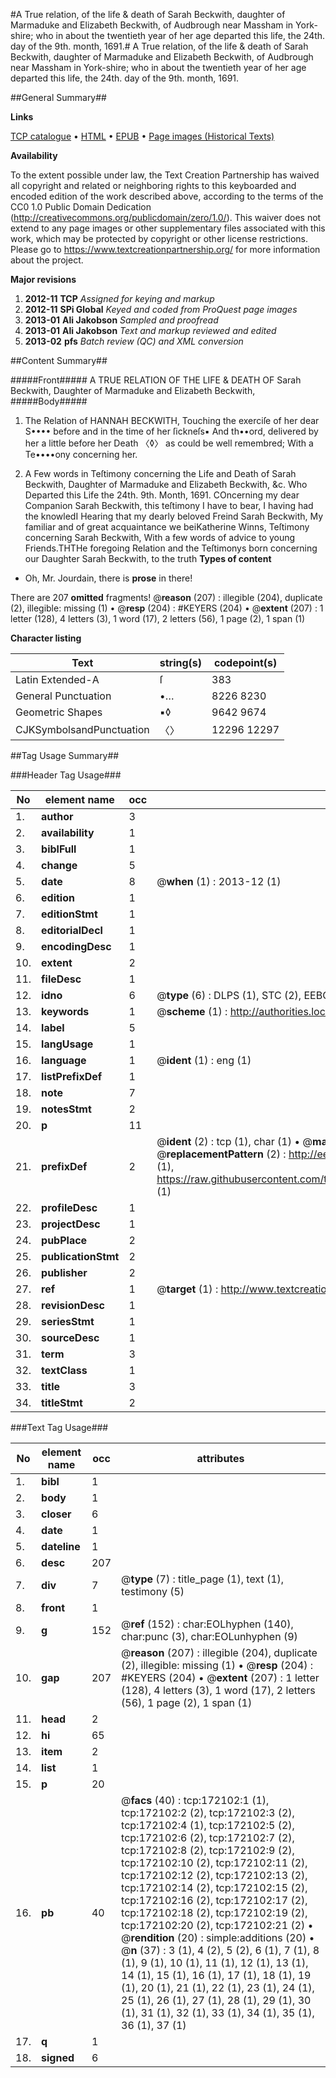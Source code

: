 #A True relation, of the life & death of Sarah Beckwith, daughter of Marmaduke and Elizabeth Beckwith, of Audbrough near Massham in York-shire; who in about the twentieth year of her age departed this life, the 24th. day of the 9th. month, 1691.#
A True relation, of the life & death of Sarah Beckwith, daughter of Marmaduke and Elizabeth Beckwith, of Audbrough near Massham in York-shire; who in about the twentieth year of her age departed this life, the 24th. day of the 9th. month, 1691.

##General Summary##

**Links**

[TCP catalogue](http://www.ota.ox.ac.uk/tcp/)  • 
[HTML](http://tei.it.ox.ac.uk/tcp/Texts-HTML/free/A76/A76311.html)  • 
[EPUB](http://tei.it.ox.ac.uk/tcp/Texts-EPUB/free/A76/A76311.epub) • 
[Page images (Historical Texts)](https://historicaltexts.jisc.ac.uk/eebo-45578143e)

**Availability**

To the extent possible under law, the Text Creation Partnership has waived all copyright and related or neighboring rights to this keyboarded and encoded edition of the work described above, according to the terms of the CC0 1.0 Public Domain Dedication (http://creativecommons.org/publicdomain/zero/1.0/). This waiver does not extend to any page images or other supplementary files associated with this work, which may be protected by copyright or other license restrictions. Please go to https://www.textcreationpartnership.org/ for more information about the project.

**Major revisions**

1. __2012-11__ __TCP__ *Assigned for keying and markup*
1. __2012-11__ __SPi Global__ *Keyed and coded from ProQuest page images*
1. __2013-01__ __Ali Jakobson__ *Sampled and proofread*
1. __2013-01__ __Ali Jakobson__ *Text and markup reviewed and edited*
1. __2013-02__ __pfs__ *Batch review (QC) and XML conversion*

##Content Summary##

#####Front#####
A TRUE RELATION OF THE LIFE & DEATH OF Sarah Beckwith, Daughter of Marmaduke and Elizabeth Beckwith,
#####Body#####

1. The Relation of HANNAH BECKWITH, Touching the exerciſe of her dear S•••• before and in the time of her ſickneſs▪ And th••ord, delivered by her a little before her Death 〈◊〉 as could be well remembred; With a Te••••ony concerning her.

1. A Few words in Teſtimony concerning the Life and Death of Sarah Beckwith, Daughter of Marmaduke and Elizabeth Beckwith, &c. Who Departed this Life the 24th. 9th. Month, 1691.
COncerning my dear Companion Sarah Beckwith, this teſtimony I have to bear, I having had the knowledI Hearing that my dearly beloved Freind Sarah Beckwith, My familiar and of great acquaintance we beiKatherine Winns, Teſtimony concerning Sarah Beckwith, With a few words of advice to young Friends.THTHe foregoing Relation and the Teſtimonys born concerning our Daughter Sarah Beckwith, to the truth 
**Types of content**

  * Oh, Mr. Jourdain, there is **prose** in there!

There are 207 **omitted** fragments! 
 @__reason__ (207) : illegible (204), duplicate (2), illegible: missing (1)  •  @__resp__ (204) : #KEYERS (204)  •  @__extent__ (207) : 1 letter (128), 4 letters (3), 1 word (17), 2 letters (56), 1 page (2), 1 span (1)

**Character listing**


|Text|string(s)|codepoint(s)|
|---|---|---|
|Latin Extended-A|ſ|383|
|General Punctuation|•…|8226 8230|
|Geometric Shapes|▪◊|9642 9674|
|CJKSymbolsandPunctuation|〈〉|12296 12297|

##Tag Usage Summary##

###Header Tag Usage###

|No|element name|occ|attributes|
|---|---|---|---|
|1.|__author__|3||
|2.|__availability__|1||
|3.|__biblFull__|1||
|4.|__change__|5||
|5.|__date__|8| @__when__ (1) : 2013-12 (1)|
|6.|__edition__|1||
|7.|__editionStmt__|1||
|8.|__editorialDecl__|1||
|9.|__encodingDesc__|1||
|10.|__extent__|2||
|11.|__fileDesc__|1||
|12.|__idno__|6| @__type__ (6) : DLPS (1), STC (2), EEBO-CITATION (1), OCLC (1), VID (1)|
|13.|__keywords__|1| @__scheme__ (1) : http://authorities.loc.gov/ (1)|
|14.|__label__|5||
|15.|__langUsage__|1||
|16.|__language__|1| @__ident__ (1) : eng (1)|
|17.|__listPrefixDef__|1||
|18.|__note__|7||
|19.|__notesStmt__|2||
|20.|__p__|11||
|21.|__prefixDef__|2| @__ident__ (2) : tcp (1), char (1)  •  @__matchPattern__ (2) : ([0-9\-]+):([0-9IVX]+) (1), (.+) (1)  •  @__replacementPattern__ (2) : http://eebo.chadwyck.com/downloadtiff?vid=$1&page=$2 (1), https://raw.githubusercontent.com/textcreationpartnership/Texts/master/tcpchars.xml#$1 (1)|
|22.|__profileDesc__|1||
|23.|__projectDesc__|1||
|24.|__pubPlace__|2||
|25.|__publicationStmt__|2||
|26.|__publisher__|2||
|27.|__ref__|1| @__target__ (1) : http://www.textcreationpartnership.org/docs/. (1)|
|28.|__revisionDesc__|1||
|29.|__seriesStmt__|1||
|30.|__sourceDesc__|1||
|31.|__term__|3||
|32.|__textClass__|1||
|33.|__title__|3||
|34.|__titleStmt__|2||


###Text Tag Usage###

|No|element name|occ|attributes|
|---|---|---|---|
|1.|__bibl__|1||
|2.|__body__|1||
|3.|__closer__|6||
|4.|__date__|1||
|5.|__dateline__|1||
|6.|__desc__|207||
|7.|__div__|7| @__type__ (7) : title_page (1), text (1), testimony (5)|
|8.|__front__|1||
|9.|__g__|152| @__ref__ (152) : char:EOLhyphen (140), char:punc (3), char:EOLunhyphen (9)|
|10.|__gap__|207| @__reason__ (207) : illegible (204), duplicate (2), illegible: missing (1)  •  @__resp__ (204) : #KEYERS (204)  •  @__extent__ (207) : 1 letter (128), 4 letters (3), 1 word (17), 2 letters (56), 1 page (2), 1 span (1)|
|11.|__head__|2||
|12.|__hi__|65||
|13.|__item__|2||
|14.|__list__|1||
|15.|__p__|20||
|16.|__pb__|40| @__facs__ (40) : tcp:172102:1 (1), tcp:172102:2 (2), tcp:172102:3 (2), tcp:172102:4 (1), tcp:172102:5 (2), tcp:172102:6 (2), tcp:172102:7 (2), tcp:172102:8 (2), tcp:172102:9 (2), tcp:172102:10 (2), tcp:172102:11 (2), tcp:172102:12 (2), tcp:172102:13 (2), tcp:172102:14 (2), tcp:172102:15 (2), tcp:172102:16 (2), tcp:172102:17 (2), tcp:172102:18 (2), tcp:172102:19 (2), tcp:172102:20 (2), tcp:172102:21 (2)  •  @__rendition__ (20) : simple:additions (20)  •  @__n__ (37) : 3 (1), 4 (2), 5 (2), 6 (1), 7 (1), 8 (1), 9 (1), 10 (1), 11 (1), 12 (1), 13 (1), 14 (1), 15 (1), 16 (1), 17 (1), 18 (1), 19 (1), 20 (1), 21 (1), 22 (1), 23 (1), 24 (1), 25 (1), 26 (1), 27 (1), 28 (1), 29 (1), 30 (1), 31 (1), 32 (1), 33 (1), 34 (1), 35 (1), 36 (1), 37 (1)|
|17.|__q__|1||
|18.|__signed__|6||
